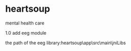 # heartsoup
mental health care


1.0  add eeg module

the path of the eeg library:heartsoup\app\src\main\jniLibs
